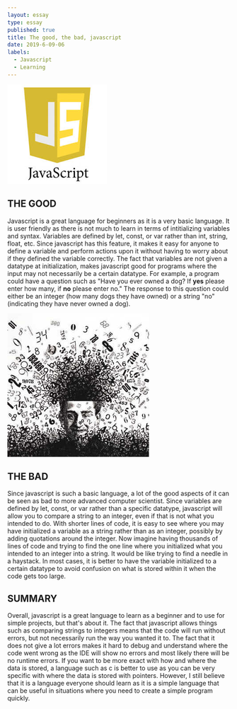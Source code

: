 ```yaml
---
layout: essay
type: essay
published: true
title: The good, the bad, javascript
date: 2019-6-09-06
labels:
  - Javascript
  - Learning
---
```


<img class="ui small right floated rounded image" src="../images/javascript.jpeg">

## **THE GOOD**
  Javascript is a great language for beginners as it is a very basic language. It is user friendly as there is not much to learn in terms of intitializing variables and syntax. Variables are defined by let, const, or var rather than int, string, float, etc. Since javascript has this feature, it makes it easy for anyone to define a variable and perform actions upon it without having to worry about if they defined the variable correctly. The fact that variables are not given a datatype at initialization, makes javascript good for programs where the input may not necessarily be a certain datatype. For example, a program could have a question such as "Have you ever owned a dog? If **yes** please enter how many, if **no** please enter no." The response to this question could either be an integer (how many dogs they have owned) or a string "no" (indicating they have never owned a dog).   


<img class="ui small right floated rounded image" src="../images/confused.jpeg">

## **THE BAD**
  Since javascript is such a basic language, a lot of the good aspects of it can be seen as bad to more advanced computer scientist. Since variables are defined by let, const, or var rather than a specific datatype, javascript will allow you to compare a string to an integer, even if that is not what you intended to do. With shorter lines of code, it is easy to see where you may have initialized a variable as a string rather than as an integer, possibly by adding quotations around the integer. Now imagine having thousands of lines of code and trying to find the one line where you initialized what you intended to an integer into a string. It would be like trying to find a needle in a haystack. In most cases, it is better to have the variable initialized to a certain datatype to avoid confusion on what is stored within it when the code gets too large.
  
## **SUMMARY**
  Overall, javascript is a great language to learn as a beginner and to use for simple projects, but that's about it. The fact that javascript allows things such as comparing strings to integers means that the code will run without errors, but not necessarily run the way you wanted it to. The fact that it does not give a lot errors makes it hard to debug and understand where the code went wrong as the IDE will show no errors and most likely there will be no runtime errors. If you want to be more exact with how and where the data is stored, a language such as c is better to use as you can be very specific with where the data is stored with pointers. However, I still believe that it is a language everyone should learn as it is a simple language that can be useful in situations where you need to create a simple program quickly.
